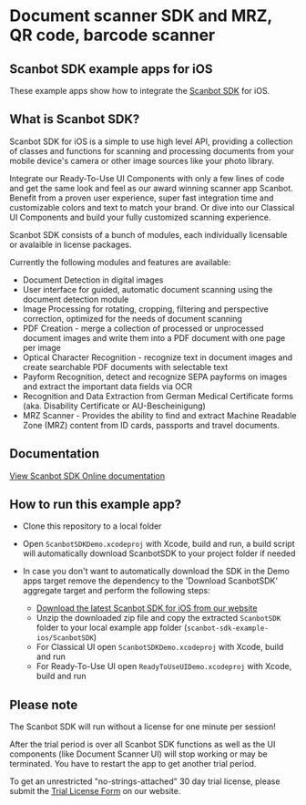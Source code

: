 # Document scanner SDK and MRZ, QR code, barcode scanner

## Scanbot SDK example apps for iOS

These example apps show how to integrate the [Scanbot SDK](https://scanbot.io) for iOS.


## What is Scanbot SDK?

Scanbot SDK for iOS is a simple to use high level API, providing a collection of classes and functions 
for scanning and processing documents from your mobile device's camera or other image sources like your photo library.

Integrate our Ready-To-Use UI Components with only a few lines of code and get the same look and feel as our award winning scanner app Scanbot. 
Benefit from a proven user experience, super fast integration time and customizable colors and text to match your brand. 
Or dive into our Classical UI Components and build your fully customized scanning experience.

Scanbot SDK consists of a bunch of modules, each individually licensable or avalaible in license packages.

Currently the following modules and features are available:
- Document Detection in digital images
- User interface for guided, automatic document scanning using the document detection module
- Image Processing for rotating, cropping, filtering and perspective correction, optimized for the needs of document 
scanning
- PDF Creation - merge a collection of processed or unprocessed document images and write them into a PDF document with 
one page per image
- Optical Character Recognition - recognize text in document images and create searchable PDF documents with 
selectable text
- Payform Recognition, detect and recognize SEPA payforms on images and extract the important data fields via OCR
- Recognition and Data Extraction from German Medical Certificate forms (aka. Disability Certificate or AU-Bescheinigung)
- MRZ Scanner - Provides the ability to find and extract Machine Readable Zone (MRZ) content from ID cards, passports and travel documents.



## Documentation

[View Scanbot SDK Online documentation](https://scanbotsdk.github.io/documentation/ios/)



## How to run this example app?

- Clone this repository to a local folder
- Open `ScanbotSDKDemo.xcodeproj` with Xcode, build and run, a build script will automatically download ScanbotSDK to your project folder if needed

- In case you don't want to automatically download the SDK in the Demo apps target remove the dependency to the 'Download ScanbotSDK' aggregate target and perform the following steps:
  * [Download the latest Scanbot SDK for iOS from our website](https://scanbot.io/en/sdk/documentation)
  * Unzip the downloaded zip file and copy the extracted `ScanbotSDK` folder to your local example app folder (`scanbot-sdk-example-ios/ScanbotSDK`)
  * For Classical UI open `ScanbotSDKDemo.xcodeproj` with Xcode, build and run
  * For Ready-To-Use UI open `ReadyToUseUIDemo.xcodeproj` with Xcode, build and run


## Please note

The Scanbot SDK will run without a license for one minute per session!

After the trial period is over all Scanbot SDK functions as well as the UI components (like Document Scanner UI) will stop working or may be terminated.
You have to restart the app to get another trial period.

To get an unrestricted "no-strings-attached" 30 day trial license, please submit the [Trial License Form](https://scanbot.io/en/sdk/demo/trial) on our website.
